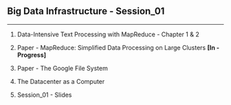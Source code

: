 ## Big Data Infrastructure - Session_01
-------------------------------------


1. Data-Intensive Text Processing
with MapReduce - Chapter 1 & 2 

2. Paper - MapReduce: Simplified Data Processing on Large Clusters **[In - Progress]**

3. Paper - The Google File System

4. The Datacenter as a Computer

5. Session_01 - Slides
